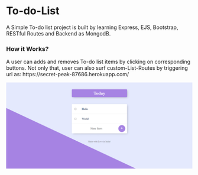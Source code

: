 # To-do-List
A Simple To-do list project is built by learning Express, EJS, Bootstrap, RESTful Routes and Backend as MongodB.
<h3>How it Works?</h3>
A user can adds and removes To-do list items by clicking on corresponding buttons. Not only that, user can also surf custom-List-Routes by triggering url as: https://secret-peak-87686.herokuapp.com/<customName>
 
 ![](image.png)
